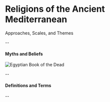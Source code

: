 # Religions of the Ancient Mediterranean

Approaches, Scales, and Themes

--

#### Myths and Beliefs

![Egyptian Book of the Dead](https://d37emhs34s6iw8.cloudfront.net/presentations/history/ram-into/egyptian-myth.jpg)

--

#### Definitions and Terms

--
